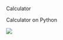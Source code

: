 <p>Calculator</p>
<p>Calculator on Python</p>
<img src="Pictures/Screenshot from 2021-12-22 12-37-23.png>">
